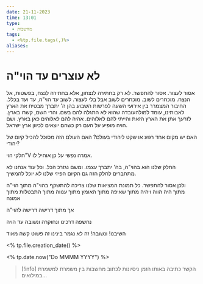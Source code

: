 ```yaml
---
date: 21-11-2023
time: 13:01
type:
  - מחשבות
tags:
  - <%tp.file.tags(,)%>
aliases:
---
```


# לא עוצרים עד הוי"ה

אסור לעצור. אסור להתפשר. לא רק בחתירה לנצחון, אלא בחתירה לנצח, בפשטות, אל הנצח.
מוכחרים לשוב. מוכחרים לשוב אבל בלי לעצור. לשוב עד הוי"ה, עד ועד בכלל. 
החיבור המצמרר בין אירועי השעה לפרשות השבוע בהן ה' יתברך מבטיח את הארץ לאבותינו, עומד למולהעובדה שהוא לא התגלה להם בשם.
והרי השם, קשרו בארץ.
לזרעך אתן את הארץ הזאת והייתי להם לאלוהים.
אהיה להם לאלוהים כאן בארץ.
ושם הויה מופיע על העם רק כשהם יוצאים לכיוון ארץ ישראל.

האם יש מקום אחד רגוע או שקט ליהודי בעולם?
האם העולם הזה מסוכל להכיל קיום של יהודי?

חלקי הוי"V אמרה נפשי
על כן אוחיל לו.

החלק שלנו הוא בהוי"ה, בה' יתברך עצמו.
ומשם נגזרכ הכל.
וכל עוד אנחנו לא מתחברים לחלק הזה
גם הקיום הפיזי שלנו לא יוכל להמשיך.

ולכן אסור להתפשר.
כל תמונת המציאות שלנו צריכה להתשקף בהוי"ה
מתוך הוי"ה
מתוך היה הווה ויהיה
מתוך שאיפה
מתוך האומץ
מתוך ענווה
מתוך התבטלות
מתוך אמונה

אך מתוך דרישה
דרישה להוי"ה

נחשפה דרכינו ונחוקרה ונשובה עד הויה

השיבנו!
ונשובה!
זה לא נגמר בינינו
זה פשוט קשה מאוד





<% tp.file.creation_date() %> 

<% tp.date.now("Do MMMM YYYY") %>



> [!info] 
> הקשר כתיבה 
> באותו הזמן
> ניסיונות לכתוב מחשבות בין משמרת למשמרת במילואים...
